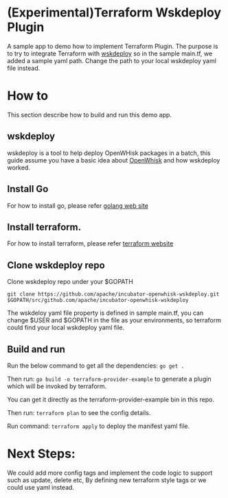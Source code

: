 <!--
#
# Licensed to the Apache Software Foundation (ASF) under one or more
# contributor license agreements.  See the NOTICE file distributed with
# this work for additional information regarding copyright ownership.
# The ASF licenses this file to You under the Apache License, Version 2.0
# (the "License"); you may not use this file except in compliance with
# the License.  You may obtain a copy of the License at
#
#     http://www.apache.org/licenses/LICENSE-2.0
#
# Unless required by applicable law or agreed to in writing, software
# distributed under the License is distributed on an "AS IS" BASIS,
# WITHOUT WARRANTIES OR CONDITIONS OF ANY KIND, either express or implied.
# See the License for the specific language governing permissions and
# limitations under the License.
#
-->

# (Experimental)Terraform Wskdeploy Plugin
A sample app to demo how to implement Terraform Plugin. The purpose
is to try to integrate Terraform with [wskdeploy](https://github.com/apache/incubator-openwhisk-wskdeploy)
so in the sample main.tf, we added a sample yaml path. Change the path to your
local wskdeploy yaml file instead.


# How to
This section describe how to build and run this demo app.

## wskdeploy
wskdeploy is a tool to help deploy OpenWHisk packages in a batch, this guide assume you have
a basic idea about [OpenWhisk](https://openwhisk.org) and how wskdeploy worked.

## Install Go
For how to install go, please refer [golang web site](https://golang.org)

## Install terraform.
For how to install terraform, please refer [terraform website](https://www.terraform.io)

## Clone wskdeploy repo
Clone wskdeploy repo under your $GOPATH

`git clone https://github.com/apache/incubator-openwhisk-wskdeploy.git $GOPATH/src/github.com/apache/incubator-openwhisk-wskdeploy`

The wskdeloy yaml file property is defined in sample main.tf, you can change $USER and $GOPATH in the file as your
environments, so terraform could find your local wskdeploy yaml file.

## Build and run
Run the below command to get all the dependencies:
`go get . `

Then run:
`go build -o terraform-provider-example` to generate a plugin which
will be invoked by terraform.

You can get it directly as the terraform-provider-example bin in this repo.

Then run:
`terraform plan` to see the config details.

Run command:
`terraform apply` to deploy the manifest yaml file.

# Next Steps:
We could add more config tags and implement the code logic to support such as update, delete etc, By
defining new terraform style tags or we could use yaml instead.


